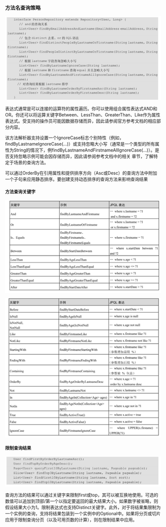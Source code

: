 ### 方法名查询策略

![image-20191118181656386](assets/image-20191118181656386.png)

表达式通常是可以连接的运算符的属性遍历。你可以使用组合属性表达式AND和OR。你还可以将运算关键字Between、LessThan、GreaterThan、Like作为属性表达式。受支持的操作员可能因数据存储而异，因此请参阅官方参考文档的相应部分内容。

该方法解析器支持设置一个IgnoreCase标志个别特性（例如，findByLastnameIgnoreCase(…)）或支持忽略大小写（通常是一个类型的所有属性为String的情况下，例findByLastnameAndFirstnameAllIgnoreCase(…)）。是否支持忽略示例可能会因存储而异，因此请参阅参考文档中的相关
章节，了解特定于场景的查询方法。

可以通过OrderBy在引用属性和提供排序方向（Asc或Desc）的查询方法中附加一个子句来应用静态排序。要创建支持动态排序的查询方法来影响查询结果



#### 方法查询关键字

![image-20191118181823351](assets/image-20191118181823351.png)

![image-20191118181859148](assets/image-20191118181859148.png)



#### 限制查询结果

![image-20191118183855170](assets/image-20191118183855170.png)

查询方法的结果可以通过关键字来限制first或top，其可以被互换地使用。可选的数值可以追加到顶部/第一个以指定要返回的最大结果大小。如果数字被省略，则假设结果大小为1。限制表达式也支持Distinct关键字。此外，对于将结果集限制为一个实例的查询，支持将结果包装到一个实例中的Optional中。如果将分页或切片应用于限制查询分页（以及可用页数的计算），则在限制结果中应用。